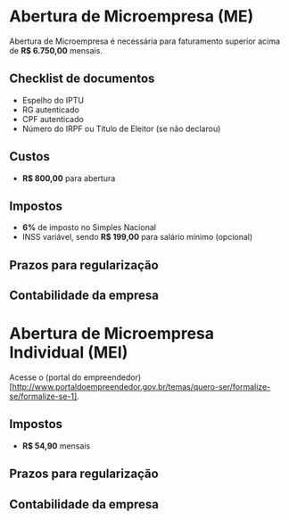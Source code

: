 # Abertura de Microempresa (ME)

Abertura de Microempresa é necessária para faturamento superior acima de **R$ 6.750,00** mensais.

## Checklist de documentos

- Espelho do IPTU
- RG autenticado
- CPF autenticado
- Número do IRPF ou Título de Eleitor (se não declarou)

## Custos

- **R$ 800,00** para abertura

## Impostos 

- **6%** de imposto no Simples Nacional
- INSS variável, sendo **R$ 199,00** para salário mínimo (opcional)

## Prazos para regularização

## Contabilidade da empresa

# Abertura de Microempresa Individual (MEI)

Acesse o (portal do empreendedor)[http://www.portaldoempreendedor.gov.br/temas/quero-ser/formalize-se/formalize-se-1].

## Impostos

- **R$ 54,90** mensais

## Prazos para regularização

## Contabilidade da empresa
